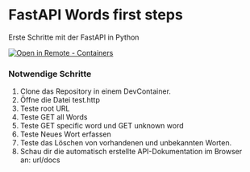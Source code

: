 # FastAPI Words first steps
Erste Schritte mit der FastAPI in Python

[
    ![Open in Remote - Containers](
        https://xebia.com/wp-content/uploads/2023/11/v1.svg    )
](
    https://vscode.dev/redirect?url=vscode://ms-vscode-remote.remote-containers/cloneInVolume?url=https://github.com/seeli-teaching/fastapi-first-steps.git
)

### Notwendige Schritte

1. Clone das Repository in einem DevContainer.
3. Öffne die Datei test.http
4. Teste root URL
5. Teste GET all Words
6. Teste GET specific word und GET unknown word
7. Teste Neues Wort erfassen
8. Teste das Löschen von vorhandenen und unbekannten Worten.
9. Schau dir die automatisch erstellte API-Dokumentation im Browser an: url/docs


